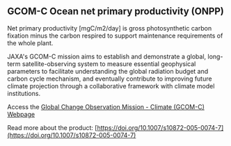 ## GCOM-C Ocean net primary productivity (ONPP)

Net primary productivity [mgC/m2/day] is gross photosynthetic carbon fixation minus the carbon respired to support maintenance requirements of the whole plant.

JAXA's GCOM-C mission aims to establish and demonstrate a global, long-term satellite-observing system to measure essential geophysical parameters to facilitate understanding the global radiation budget and carbon cycle mechanism, and eventually contribute to improving future climate projection through a collaborative framework with climate model institutions.

Access the [Global Change Observation Mission - Climate (GCOM-C) Webpage](https://suzaku.eorc.jaxa.jp/GCOM_C/index.html)

Read more about the product: [https://doi.org/10.1007/s10872-005-0074-7](https://doi.org/10.1007/s10872-005-0074-7)

